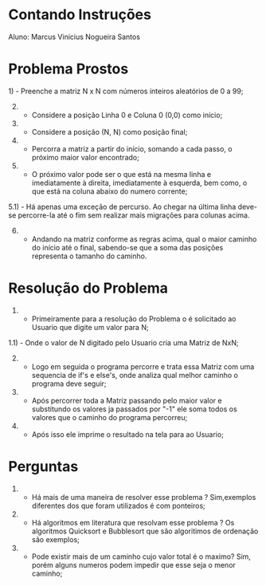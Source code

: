 <h1>Contando Instruções</h1>
Aluno: Marcus Vinicius Nogueira Santos

<h1>Problema Prostos</h1>
1) - Preenche a matriz N x N com números inteiros aleatórios de 0 a 99;

2) - Considere a posição Linha 0 e Coluna 0 (0,0) como início;

3) - Considere a posição (N, N) como posição final;

4) - Percorra a matriz a partir do início, somando a cada passo, o próximo maior valor encontrado;

5) - O próximo valor pode ser o que está na mesma linha e imediatamente à direita, imediatamente à esquerda, bem como, o que está na coluna abaixo do numero corrente;

5.1) - Há apenas uma exceção de percurso. Ao chegar na última linha deve-se percorre-la até o fim sem realizar mais migrações para colunas acima. 

6) - Andando na matriz conforme as regras acima, qual o maior caminho do início até o final, sabendo-se que a soma das posições representa o tamanho do caminho.

<h1>Resolução do Problema</h1>

1) - Primeiramente para a resolução do Problema o é solicitado ao Usuario que digite um valor para N;

1.1) - Onde o valor de N digitado pelo Usuario cria uma Matriz de NxN;

2) - Logo em seguida o programa percorre e trata essa Matriz com uma sequencia de if's e else's, onde analiza qual melhor caminho o programa deve seguir;

3) - Após percorrer toda a Matriz passando pelo maior valor e substitundo os valores ja passados por "-1" ele soma todos os valores que o caminho do programa percorreu;

4) - Após isso ele imprime o resultado na tela para ao Usuario;

<h1>Perguntas</h1>

1) - Há mais de uma maneira de resolver esse problema ?
    Sim,exemplos diferentes dos que foram utilizados é com ponteiros;

2) - Há algoritmos em literatura que resolvam esse problema ?
    Os algoritmos Quicksort e Bubblesort que são algoritimos de ordenação são exemplos;

3) - Pode existir mais de um caminho cujo valor total é o maximo?
    Sim, porém alguns numeros podem impedir que esse seja o menor caminho;    